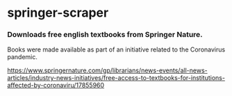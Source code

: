 # springer-scraper

### Downloads free english textbooks from Springer Nature.
Books were made available as part of an initiative related to the Coronavirus pandemic.

https://www.springernature.com/gp/librarians/news-events/all-news-articles/industry-news-initiatives/free-access-to-textbooks-for-institutions-affected-by-coronaviru/17855960
